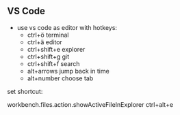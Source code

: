 ## VS Code

- use vs code as editor with hotkeys:
  - ctrl+ö terminal
  - ctrl+ä editor
  - ctrl+shift+e explorer
  - ctrl+shift+g git
  - ctrl+shift+f search
  - alt+arrows jump back in time
  - alt+number choose tab

set shortcut:

workbench.files.action.showActiveFileInExplorer ctrl+alt+e
